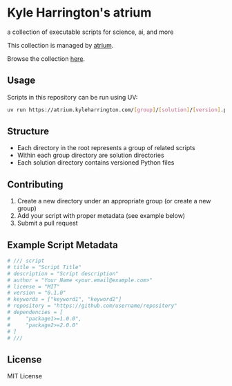 # Kyle Harrington's atrium

a collection of executable scripts for science, ai, and more

This collection is managed by [atrium](https://github.com/kephale/atrium).

Browse the collection [here](https://atrium.kyleharrington.com/).

## Usage

Scripts in this repository can be run using UV:

```bash
uv run https://atrium.kyleharrington.com/[group]/[solution]/[version].py
```

## Structure

- Each directory in the root represents a group of related scripts
- Within each group directory are solution directories
- Each solution directory contains versioned Python files

## Contributing

1. Create a new directory under an appropriate group (or create a new group)
2. Add your script with proper metadata (see example below)
3. Submit a pull request

## Example Script Metadata

```python
# /// script
# title = "Script Title"
# description = "Script description"
# author = "Your Name <your.email@example.com>"
# license = "MIT"
# version = "0.1.0"
# keywords = ["keyword1", "keyword2"]
# repository = "https://github.com/username/repository"
# dependencies = [
#     "package1>=1.0.0",
#     "package2>=2.0.0"
# ]
# ///
```

## License

MIT License